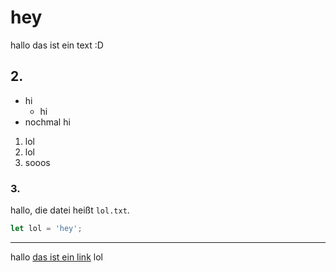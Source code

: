 ---
---

# hey

hallo das ist ein text :D

## 2.

- hi
  - hi 
- nochmal hi

1. lol
2. lol
3. sooos


### 3.

hallo, die datei heißt `lol.txt`.

```javascript
let lol = 'hey';
```

----

hallo [das ist ein link](https://adb.sh) lol

<example />
<example />
<example />
<example />
